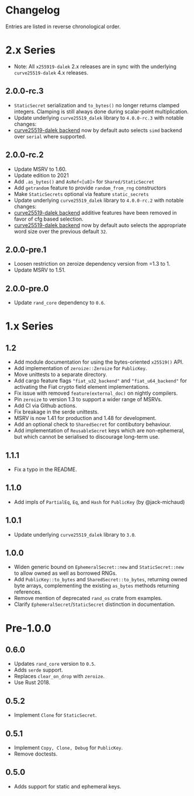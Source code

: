 # Changelog

Entries are listed in reverse chronological order.

# 2.x Series

* Note: All `x255919-dalek` 2.x releases are in sync with the underlying `curve25519-dalek` 4.x releases. 

## 2.0.0-rc.3

* `StaticSecret` serialization and `to_bytes()` no longer returns clamped integers. Clamping is still always done during scalar-point multiplication.
* Update underlying `curve25519_dalek` library to `4.0.0-rc.3` with notable changes:
* [curve25519-dalek backend] now by default auto selects `simd` backend over `serial` where supported.


## 2.0.0-rc.2

* Update MSRV to 1.60.
* Update edition to 2021
* Add `.as_bytes()` and `AsRef<[u8]>` for `Shared/StaticSecret`
* Add `getrandom` feature to provide `random_from_rng` constructors
* Make `StaticSecrets` optional via feature `static_secrets`
* Update underlying `curve25519_dalek` library to `4.0.0-rc.2` with notable changes: 
* [curve25519-dalek backend] additive features have been removed in favor of cfg based selection. 
* [curve25519-dalek backend] now by default auto selects the appropriate word size over the previous default `32`.

## 2.0.0-pre.1

* Loosen restriction on zeroize dependency version from =1.3 to 1.
* Update MSRV to 1.51.

## 2.0.0-pre.0

* Update `rand_core` dependency to `0.6`.

# 1.x Series

## 1.2

* Add module documentation for using the bytes-oriented `x25519()` API.
* Add implementation of `zeroize::Zeroize` for `PublicKey`.
* Move unittests to a separate directory.
* Add cargo feature flags `"fiat_u32_backend"` and `"fiat_u64_backend"` for
  activating the Fiat crypto field element implementations.
* Fix issue with removed `feature(external_doc)` on nightly compilers.
* Pin `zeroize` to version 1.3 to support a wider range of MSRVs.
* Add CI via Github actions.
* Fix breakage in the serde unittests.
* MSRV is now 1.41 for production and 1.48 for development.
* Add an optional check to `SharedSecret` for contibutory behaviour.
* Add implementation of `ReusableSecret` keys which are non-ephemeral, but which
  cannot be serialised to discourage long-term use.

## 1.1.1

* Fix a typo in the README.

## 1.1.0

* Add impls of `PartialEq`, `Eq`, and `Hash` for `PublicKey` (by @jack-michaud)

## 1.0.1

* Update underlying `curve25519_dalek` library to `3.0`.

## 1.0.0

* Widen generic bound on `EphemeralSecret::new` and `StaticSecret::new` to
  allow owned as well as borrowed RNGs.
* Add `PublicKey::to_bytes` and `SharedSecret::to_bytes`, returning owned byte
  arrays, complementing the existing `as_bytes` methods returning references.
* Remove mention of deprecated `rand_os` crate from examples.
* Clarify `EphemeralSecret`/`StaticSecret` distinction in documentation.

# Pre-1.0.0

## 0.6.0

* Updates `rand_core` version to `0.5`.
* Adds `serde` support.
* Replaces `clear_on_drop` with `zeroize`.
* Use Rust 2018.

## 0.5.2

* Implement `Clone` for `StaticSecret`.

## 0.5.1

* Implement `Copy, Clone, Debug` for `PublicKey`.
* Remove doctests.

## 0.5.0

* Adds support for static and ephemeral keys.

[curve25519-dalek backend]: https://github.com/dalek-cryptography/curve25519-dalek/#backends 

